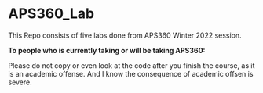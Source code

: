 # APS360_Lab
This Repo consists of five labs done from APS360 Winter 2022 session.

**To people who is currently taking or will be taking APS360:**

Please do not copy or even look at the code after you finish the course, as it is an academic offense. And I know the consequence of academic offsen is severe.
